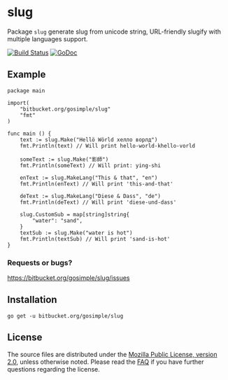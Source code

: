 slug
====

Package `slug` generate slug from unicode string, URL-friendly slugify with
multiple languages support.

[![Build Status](https://drone.io/bitbucket.org/gosimple/slug/status.png)](https://drone.io/bitbucket.org/gosimple/slug/latest)
[![GoDoc](https://godoc.org/bitbucket.org/gosimple/slug?status.png)](https://godoc.org/bitbucket.org/gosimple/slug)

## Example

	package main

	import(
		"bitbucket.org/gosimple/slug"
	    "fmt"
	)

	func main () {
		text := slug.Make("Hellö Wörld хелло ворлд")
		fmt.Println(text) // Will print hello-world-khello-vorld

		someText := slug.Make("影師")
		fmt.Println(someText) // Will print: ying-shi

		enText := slug.MakeLang("This & that", "en")
		fmt.Println(enText) // Will print 'this-and-that'

		deText := slug.MakeLang("Diese & Dass", "de")
		fmt.Println(deText) // Will print 'diese-und-dass'

		slug.CustomSub = map[string]string{
			"water": "sand",
		}
		textSub := slug.Make("water is hot")
		fmt.Println(textSub) // Will print 'sand-is-hot'
	}

### Requests or bugs?
<https://bitbucket.org/gosimple/slug/issues>

## Installation

	go get -u bitbucket.org/gosimple/slug

## License

The source files are distributed under the
[Mozilla Public License, version 2.0](http://mozilla.org/MPL/2.0/),
unless otherwise noted.
Please read the [FAQ](http://www.mozilla.org/MPL/2.0/FAQ.html)
if you have further questions regarding the license.
